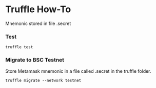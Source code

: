   # Truffle How-To
  
  Mnemonic stored in file .secret
  
  ### Test
  ```truffle test```
  
  ### Migrate to BSC Testnet
  
  Store Metamask mnemonic in a file called .secret in the truffle folder.
  
  ```truffle migrate --network testnet```
